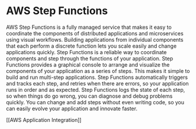 # AWS Step Functions
AWS Step Functions is a fully managed service that makes it easy to coordinate the components of
distributed applications and microservices using visual workflows. Building applications from individual
components that each perform a discrete function lets you scale easily and change applications quickly.
Step Functions is a reliable way to coordinate components and step through the functions of your
application. Step Functions provides a graphical console to arrange and visualize the components of
your application as a series of steps. This makes it simple to build and run multi-step applications.
Step Functions automatically triggers and tracks each step, and retries when there are errors, so your
application runs in order and as expected. Step Functions logs the state of each step, so when things do
go wrong, you can diagnose and debug problems quickly. You can change and add steps without even
writing code, so you can easily evolve your application and innovate faster.

[[AWS Application Integration]]